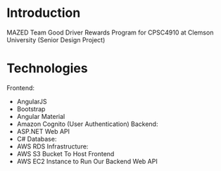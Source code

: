 # Introduction

MAZED Team Good Driver Rewards Program for CPSC4910 at Clemson University (Senior Design Project)

# Technologies

Frontend: 
- AngularJS
- Bootstrap
- Angular Material
- Amazon Cognito (User Authentication)
Backend: 
- ASP.NET Web API
- C#
Database: 
- AWS RDS
Infrastructure: 
- AWS S3 Bucket To Host Frontend
- AWS EC2 Instance to Run Our Backend Web API
